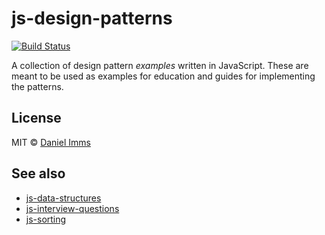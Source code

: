 # js-design-patterns

[![Build Status](https://travis-ci.org/gwtw/js-design-patterns.svg?branch=master)](http://travis-ci.org/gwtw/js-design-patterns)

A collection of design pattern *examples* written in JavaScript. These are meant to be used as examples for education and guides for implementing the patterns.



## License

MIT © [Daniel Imms](http://www.growingwiththeweb.com)



## See also

* [js-data-structures](https://github.com/gwtw/js-data-structures)
* [js-interview-questions](https://github.com/gwtw/js-interview-questions)
* [js-sorting](https://github.com/gwtw/js-sorting)
